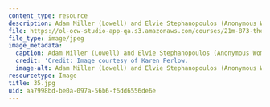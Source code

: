 ```yaml
---
content_type: resource
description: Adam Miller (Lowell) and Elvie Stephanopoulos (Anonymous Woman).
file: https://ol-ocw-studio-app-qa.s3.amazonaws.com/courses/21m-873-theater-arts-topics-fall-2004-january-iap-2005/aa7998bdbe0a097a56b6f6dd6556de6e_35.jpg
file_type: image/jpeg
image_metadata:
  caption: Adam Miller (Lowell) and Elvie Stephanopoulos (Anonymous Woman).
  credit: 'Credit: Image courtesy of Karen Perlow.'
  image-alt: Adam Miller (Lowell) and Elvie Stephanopoulos (Anonymous Woman).
resourcetype: Image
title: 35.jpg
uid: aa7998bd-be0a-097a-56b6-f6dd6556de6e
---
```

